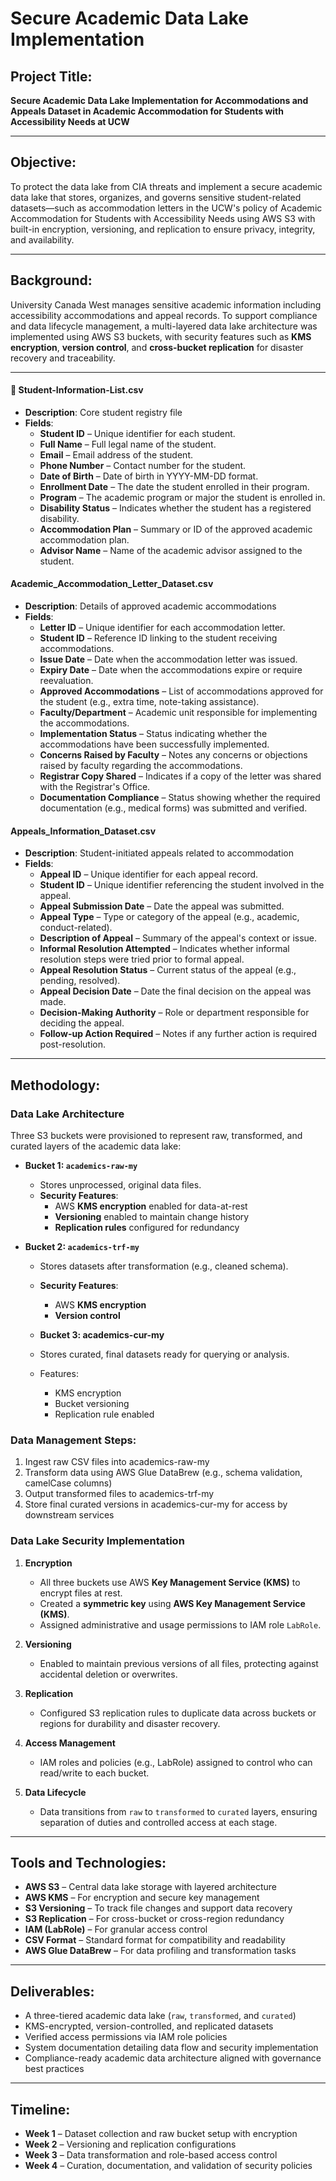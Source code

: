 # Secure Academic Data Lake Implementation

## Project Title:  
**Secure Academic Data Lake Implementation for Accommodations and Appeals Dataset in Academic Accommodation for Students with Accessibility Needs at UCW**

---

## Objective:  
To protect the data lake from CIA threats and implement a secure academic data lake that stores, organizes, and governs sensitive student-related datasets—such as accommodation letters in the UCW's policy of Academic Accommodation for Students with Accessibility Needs using AWS S3 with built-in encryption, versioning, and replication to ensure privacy, integrity, and availability.

---

## Background:  
University Canada West manages sensitive academic information including accessibility accommodations and appeal records. To support compliance and data lifecycle management, a multi-layered data lake architecture was implemented using AWS S3 buckets, with security features such as **KMS encryption**, **version control**, and **cross-bucket replication** for disaster recovery and traceability.

---

#### 📄 Student-Information-List.csv
- **Description**: Core student registry file
- **Fields**: 
  - **Student ID** – Unique identifier for each student.  
  - **Full Name** – Full legal name of the student.  
  - **Email** – Email address of the student.  
  - **Phone Number** – Contact number for the student.  
  - **Date of Birth** – Date of birth in YYYY-MM-DD format.  
  - **Enrollment Date** – The date the student enrolled in their program.  
  - **Program** – The academic program or major the student is enrolled in.  
  - **Disability Status** – Indicates whether the student has a registered disability.  
  - **Accommodation Plan** – Summary or ID of the approved academic accommodation plan.  
  - **Advisor Name** – Name of the academic advisor assigned to the student.

#### Academic_Accommodation_Letter_Dataset.csv
- **Description**: Details of approved academic accommodations
- **Fields**:
  - **Letter ID** – Unique identifier for each accommodation letter.  
  - **Student ID** – Reference ID linking to the student receiving accommodations.  
  - **Issue Date** – Date when the accommodation letter was issued.  
  - **Expiry Date** – Date when the accommodations expire or require reevaluation.  
  - **Approved Accommodations** – List of accommodations approved for the student (e.g., extra time, note-taking assistance).  
  - **Faculty/Department** – Academic unit responsible for implementing the accommodations.  
  - **Implementation Status** – Status indicating whether the accommodations have been successfully implemented.  
  - **Concerns Raised by Faculty** – Notes any concerns or objections raised by faculty regarding the accommodations.  
  - **Registrar Copy Shared** – Indicates if a copy of the letter was shared with the Registrar's Office.  
  - **Documentation Compliance** – Status showing whether the required documentation (e.g., medical forms) was submitted and verified.  

#### Appeals_Information_Dataset.csv
- **Description**: Student-initiated appeals related to accommodation
- **Fields**:
  - **Appeal ID** – Unique identifier for each appeal record.  
  - **Student ID** – Unique identifier referencing the student involved in the appeal.  
  - **Appeal Submission Date** – Date the appeal was submitted.  
  - **Appeal Type** – Type or category of the appeal (e.g., academic, conduct-related).  
  - **Description of Appeal** – Summary of the appeal's context or issue.  
  - **Informal Resolution Attempted** – Indicates whether informal resolution steps were tried prior to formal appeal.  
  - **Appeal Resolution Status** – Current status of the appeal (e.g., pending, resolved).  
  - **Appeal Decision Date** – Date the final decision on the appeal was made.  
  - **Decision-Making Authority** – Role or department responsible for deciding the appeal.  
  - **Follow-up Action Required** – Notes if any further action is required post-resolution.


---

## Methodology:

### Data Lake Architecture

Three S3 buckets were provisioned to represent raw, transformed, and curated layers of the academic data lake:

- **Bucket 1: `academics-raw-my`**  
  - Stores unprocessed, original data files.
  - **Security Features**:  
    - AWS **KMS encryption** enabled for data-at-rest  
    - **Versioning** enabled to maintain change history  
    - **Replication rules** configured for redundancy  

- **Bucket 2: `academics-trf-my`**  
  - Stores datasets after transformation (e.g., cleaned schema).
  - **Security Features**:  
    - AWS **KMS encryption**  
    - **Version control**

  - **Bucket 3: academics-cur-my**
  - Stores curated, final datasets ready for querying or analysis.
  - Features:
    - KMS encryption
    - Bucket versioning
    - Replication rule enabled

### Data Management Steps:
1. Ingest raw CSV files into academics-raw-my  
2. Transform data using AWS Glue DataBrew (e.g., schema validation, camelCase columns)  
3. Output transformed files to academics-trf-my  
4. Store final curated versions in academics-cur-my for access by downstream services
   
### Data Lake Security Implementation

1. **Encryption**  
   - All three buckets use AWS **Key Management Service (KMS)** to encrypt files at rest.
   - Created a **symmetric key** using **AWS Key Management Service (KMS)**.
   - Assigned administrative and usage permissions to IAM role `LabRole`.


2. **Versioning**  
   - Enabled to maintain previous versions of all files, protecting against accidental deletion or overwrites.

3. **Replication**  
   - Configured S3 replication rules to duplicate data across buckets or regions for durability and disaster recovery.

4. **Access Management**  
   - IAM roles and policies (e.g., LabRole) assigned to control who can read/write to each bucket.

5. **Data Lifecycle**  
   - Data transitions from `raw` to `transformed` to `curated` layers, ensuring separation of duties and controlled access at each stage.

---

## Tools and Technologies:

- **AWS S3** – Central data lake storage with layered architecture  
- **AWS KMS** – For encryption and secure key management  
- **S3 Versioning** – To track file changes and support data recovery  
- **S3 Replication** – For cross-bucket or cross-region redundancy  
- **IAM (LabRole)** – For granular access control  
- **CSV Format** – Standard format for compatibility and readability  
- **AWS Glue DataBrew** – For data profiling and transformation tasks  

---

## Deliverables:

- A three-tiered academic data lake (`raw`, `transformed`, and `curated`)  
- KMS-encrypted, version-controlled, and replicated datasets  
- Verified access permissions via IAM role policies  
- System documentation detailing data flow and security implementation  
- Compliance-ready academic data architecture aligned with governance best practices

---

## Timeline:

- **Week 1** – Dataset collection and raw bucket setup with encryption  
- **Week 2** – Versioning and replication configurations  
- **Week 3** – Data transformation and role-based access control  
- **Week 4** – Curation, documentation, and validation of security policies

